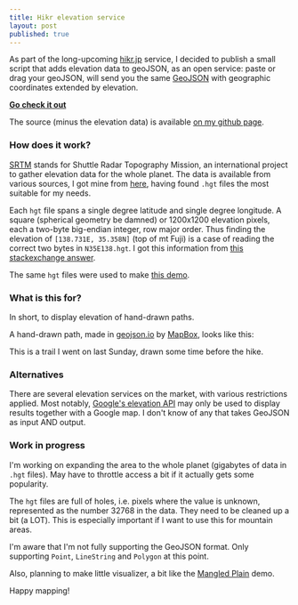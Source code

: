 ```yaml
---
title: Hikr elevation service
layout: post
published: true
---
```


As part of the long-upcoming [hikr.jp](http://hikr.jp) service, I decided to publish a small script that adds elevation data to geoJSON, as an open service: paste or drag your geoJSON, will send you the same [GeoJSON](http://geojson.org/) with geographic coordinates extended by elevation.

**[Go check it out](http://elevation.hikr.jp)**

The source (minus the elevation data) is available [on my github page](https://github.com/nadsumatal/elevation.hikr.jp).

### How does it work?

[SRTM](http://en.wikipedia.org/wiki/Shuttle_Radar_Topography_Mission) stands for Shuttle Radar Topography Mission, an international project to gather elevation data for the whole planet. The data is available from various sources, I got mine from [here](ftp://ftp.glcf.umiacs.umd.edu/glcf/SRTM/), having found `.hgt` files the most suitable for my needs.

Each `hgt` file spans a single degree latitude and single degree longitude. A square (spherical geometry be damned) or 1200x1200 elevation pixels, each a two-byte big-endian integer, row major order. Thus finding the elevation of `[138.731E, 35.358N]` (top of mt Fuji) is a case of reading the correct two bytes in `N35E138.hgt`. I got this information from [this stackexchange answer](http://gis.stackexchange.com/questions/43743/how-to-extract-elevation-from-hgt-file).

The same `hgt` files were used to make [this demo](http://leszek.rybicki.cc/toys/mangledplain.html).

### What is this for?

In short, to display elevation of hand-drawn paths. 

A hand-drawn path, made in [geojson.io](http://geojson.io) by [MapBox](http://mapbox.com), looks like this:
<script src="https://gist.github.com/nadsumatal/6270746.js"></script>

This is a trail I went on last Sunday, drawn some time before the hike. 

### Alternatives

There are several elevation services on the market, with various restrictions applied. Most notably, [Google's elevation API](https://developers.google.com/maps/documentation/elevation/) may only be used to display results together with a Google map. I don't know of any that takes GeoJSON as input AND output.

### Work in progress

I'm working on expanding the area to the whole planet (gigabytes of data in `.hgt` files). May have to throttle access a bit if it actually gets some popularity.

The `hgt` files are full of holes, i.e. pixels where the value is unknown, represented as the number 32768 in the data. They need to be cleaned up a bit (a LOT). This is especially important if I want to use this for mountain areas.

I'm aware that I'm not fully supporting the GeoJSON format. Only supporting `Point`, `LineString` and `Polygon` at this point. 

Also, planning to make little visualizer, a bit like the [Mangled Plain](http://leszek.rybicki.cc/toys/mangledplain.html) demo. 

Happy mapping!